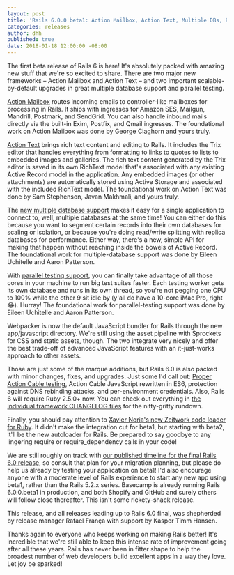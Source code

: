 ```yaml
---
layout: post
title: 'Rails 6.0.0 beta1: Action Mailbox, Action Text, Multiple DBs, Parallel Testing, Webpacker by default'
categories: releases
author: dhh
published: true
date: 2018-01-18 12:00:00 -08:00
---
```

The first beta release of Rails 6 is here! It's absolutely packed with amazing new stuff that we're so excited to share. There are two major new frameworks – Action Mailbox and Action Text – and two important scalable-by-default upgrades in great multiple database support and parallel testing.

[Action Mailbox](https://weblog.rubyonrails.org/2018/12/13/introducing-action-mailbox-for-rails-6/) routes incoming emails to controller-like mailboxes for processing in Rails. It ships with ingresses for Amazon SES, Mailgun, Mandrill, Postmark, and SendGrid. You can also handle inbound mails directly via the built-in Exim, Postfix, and Qmail ingresses. The foundational work on Action Mailbox was done by George Claghorn and yours truly.

[Action Text](https://weblog.rubyonrails.org/2018/10/3/introducing-action-text-for-rails-6/) brings rich text content and editing to Rails. It includes the Trix editor that handles everything from formatting to links to quotes to lists to embedded images and galleries. The rich text content generated by the Trix editor is saved in its own RichText model that's associated with any existing Active Record model in the application. Any embedded images (or other attachments) are automatically stored using Active Storage and associated with the included RichText model. The foundational work on Action Text was done by Sam Stephenson, Javan Makhmali, and yours truly.

The [new multiple database support](https://github.com/rails/rails/pull/34052) makes it easy for a single application to connect to, well, multiple databases at the same time! You can either do this because you want to segment certain records into their own databases for scaling or isolation, or because you're doing read/write splitting with replica databases for performance. Either way, there's a new, simple API for making that happen without reaching inside the bowels of Active Record. The foundational work for multiple-database support was done by Eileen Uchitelle and Aaron Patterson.

With [parallel testing support](https://github.com/rails/rails/pull/31900), you can finally take advantage of all those cores in your machine to run big test suites faster. Each testing worker gets its own database and runs in its own thread, so you're not pegging one CPU to 100% while the other 9 sit idle by (y'all do have a 10-core iMac Pro, right 😂). Hurray! The foundational work for parallel-testing support was done by Eileen Uchitelle and Aaron Patterson.

Webpacker is now the default JavaScript bundler for Rails through the new app/javascript directory. We're still using the asset pipeline with Sprockets for CSS and static assets, though. The two integrate very nicely and offer the best trade-off of advanced JavaScript features with an it-just-works approach to other assets.

Those are just some of the marque additions, but Rails 6.0 is also packed with minor changes, fixes, and upgrades. Just some I'd call out: [Proper Action Cable testing](https://github.com/rails/rails/pull/33659#issue-209385961), Action Cable JavaScript rewritten in ES6, protection against DNS rebinding attacks, and per-environment credentials. Also, Rails 6 will require Ruby 2.5.0+ now. You can check out everything in [the individual framework CHANGELOG files](https://github.com/rails/rails/tree/v6.0.0.beta1) for the nitty-gritty rundown.

Finally, you should pay attention to [Xavier Noria's new Zeitwork code loader for Ruby](https://medium.com/@fxn/zeitwerk-a-new-code-loader-for-ruby-ae7895977e73). It didn't make the integration cut for beta1, but starting with beta2, it'll be the new autoloader for Rails. Be prepared to say goodbye to any lingering require or require_dependency calls in your code!

We are still roughly on track with [our published timeline for the final Rails 6.0 release](https://weblog.rubyonrails.org/2018/12/20/timeline-for-the-release-of-Rails-6-0/), so consult that plan for your migration planning, but please do help us already by testing your application on beta1! I'd also encourage anyone with a moderate level of Rails experience to start any new app using beta1, rather than the Rails 5.2.x series. Basecamp is already running Rails 6.0.0.beta1 in production, and both Shopify and GitHub and surely others will follow close thereafter. This isn't some rickety-shack release.

This release, and all releases leading up to Rails 6.0 final, was shepherded by release manager Rafael França with support by Kasper Timm Hansen.  

Thanks again to everyone who keeps working on making Rails better! It's incredible that we're still able to keep this intense rate of improvement going after all these years. Rails has never been in fitter shape to help the broadest number of web developers build excellent apps in a way they love. Let joy be sparked!